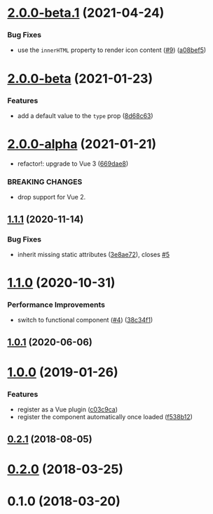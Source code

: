 # [2.0.0-beta.1](https://github.com/fengyuanchen/vue-feather/compare/v2.0.0-beta...v2.0.0-beta.1) (2021-04-24)


### Bug Fixes

* use the `innerHTML` property to render icon content ([#9](https://github.com/fengyuanchen/vue-feather/issues/9)) ([a08bef5](https://github.com/fengyuanchen/vue-feather/commit/a08bef5bc3b9b6e93a0773754429af5c556c3ea1))



# [2.0.0-beta](https://github.com/fengyuanchen/vue-feather/compare/v2.0.0-alpha...v2.0.0-beta) (2021-01-23)


### Features

* add a default value to the `type` prop ([8d68c63](https://github.com/fengyuanchen/vue-feather/commit/8d68c6361aee33ced6acce8588b13343be611bd2))



# [2.0.0-alpha](https://github.com/fengyuanchen/vue-feather/compare/v1.1.1...v2.0.0-alpha) (2021-01-21)


* refactor!: upgrade to Vue 3 ([669dae8](https://github.com/fengyuanchen/vue-feather/commit/669dae8e5c9d897618280b4de1c78e767c44d020))


### BREAKING CHANGES

* drop support for Vue 2.



## [1.1.1](https://github.com/fengyuanchen/vue-feather/compare/v1.1.0...v1.1.1) (2020-11-14)


### Bug Fixes

* inherit missing static attributes ([3e8ae72](https://github.com/fengyuanchen/vue-feather/commit/3e8ae72bb18fc2cc7b5c8ea5c6f815cf1b6afd26)), closes [#5](https://github.com/fengyuanchen/vue-feather/issues/5)



# [1.1.0](https://github.com/fengyuanchen/vue-feather/compare/v1.0.1...v1.1.0) (2020-10-31)


### Performance Improvements

* switch to functional component ([#4](https://github.com/fengyuanchen/vue-feather/issues/4)) ([38c34f1](https://github.com/fengyuanchen/vue-feather/commit/38c34f1316c561098d1b4bb26c9e455fc506991a))



## [1.0.1](https://github.com/fengyuanchen/vue-feather/compare/v1.0.0...v1.0.1) (2020-06-06)



# [1.0.0](https://github.com/fengyuanchen/vue-feather/compare/v0.2.1...v1.0.0) (2019-01-26)


### Features

* register as a Vue plugin ([c03c9ca](https://github.com/fengyuanchen/vue-feather/commit/c03c9ca6bb71a9b5c96debddfb46343b101a5e90))
* register the component automatically once loaded ([f538b12](https://github.com/fengyuanchen/vue-feather/commit/f538b12e67670fa34868fb8e10676f054b16dd11))



## [0.2.1](https://github.com/fengyuanchen/vue-feather/compare/v0.2.0...v0.2.1) (2018-08-05)



# [0.2.0](https://github.com/fengyuanchen/vue-feather/compare/v0.1.0...v0.2.0) (2018-03-25)



# 0.1.0 (2018-03-20)



